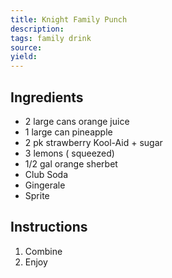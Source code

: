 ```yaml
---
title: Knight Family Punch
description: 
tags: family drink
source: 
yield: 
---
```

## Ingredients
- 2 large cans orange juice
- 1 large can pineapple
- 2 pk strawberry Kool-Aid + sugar
- 3 lemons ( squeezed)
- 1/2 gal orange sherbet
- Club Soda
- Gingerale
- Sprite

## Instructions
1. Combine
2. Enjoy
